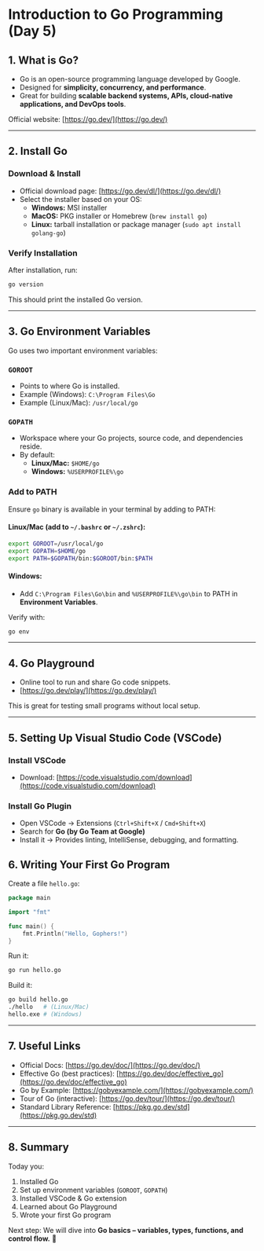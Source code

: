 

# Introduction to Go Programming (Day 5)


## 1. What is Go?
- Go is an open-source programming language developed by Google.
- Designed for **simplicity, concurrency, and performance**.
- Great for building **scalable backend systems, APIs, cloud-native applications, and DevOps tools**.

Official website: [https://go.dev/](https://go.dev/)

---

## 2. Install Go

### Download & Install
- Official download page: [https://go.dev/dl/](https://go.dev/dl/)
- Select the installer based on your OS:
  - **Windows:** MSI installer
  - **MacOS:** PKG installer or Homebrew (`brew install go`)
  - **Linux:** tarball installation or package manager (`sudo apt install golang-go`)

### Verify Installation
After installation, run:
```bash
go version
```
This should print the installed Go version.

---

## 3. Go Environment Variables

Go uses two important environment variables:

### `GOROOT`
- Points to where Go is installed.
- Example (Windows): `C:\Program Files\Go`
- Example (Linux/Mac): `/usr/local/go`

### `GOPATH`
- Workspace where your Go projects, source code, and dependencies reside.
- By default:
  - **Linux/Mac:** `$HOME/go`
  - **Windows:** `%USERPROFILE%\go`

### Add to PATH
Ensure `go` binary is available in your terminal by adding to PATH:

#### Linux/Mac (add to `~/.bashrc` or `~/.zshrc`):
```bash
export GOROOT=/usr/local/go
export GOPATH=$HOME/go
export PATH=$GOPATH/bin:$GOROOT/bin:$PATH
```

#### Windows:
- Add `C:\Program Files\Go\bin` and `%USERPROFILE%\go\bin` to PATH in **Environment Variables**.

Verify with:
```bash
go env
```

---

## 4. Go Playground
- Online tool to run and share Go code snippets.
- [https://go.dev/play/](https://go.dev/play/)

This is great for testing small programs without local setup.

---

## 5. Setting Up Visual Studio Code (VSCode)

### Install VSCode
- Download: [https://code.visualstudio.com/download](https://code.visualstudio.com/download)

### Install Go Plugin
- Open VSCode → Extensions (`Ctrl+Shift+X` / `Cmd+Shift+X`)
- Search for **Go (by Go Team at Google)**
- Install it → Provides linting, IntelliSense, debugging, and formatting.


## 6. Writing Your First Go Program

Create a file `hello.go`:
```go
package main

import "fmt"

func main() {
    fmt.Println("Hello, Gophers!")
}
```

Run it:
```bash
go run hello.go
```

Build it:
```bash
go build hello.go
./hello   # (Linux/Mac)
hello.exe # (Windows)
```

---

## 7. Useful Links
- Official Docs: [https://go.dev/doc/](https://go.dev/doc/)
- Effective Go (best practices): [https://go.dev/doc/effective_go](https://go.dev/doc/effective_go)
- Go by Example: [https://gobyexample.com/](https://gobyexample.com/)
- Tour of Go (interactive): [https://go.dev/tour/](https://go.dev/tour/)
- Standard Library Reference: [https://pkg.go.dev/std](https://pkg.go.dev/std)

---

## 8. Summary
Today you:
1. Installed Go
2. Set up environment variables (`GOROOT`, `GOPATH`)
3. Installed VSCode & Go extension
4. Learned about Go Playground
5. Wrote your first Go program

Next step: We will dive into **Go basics – variables, types, functions, and control flow.** 🚀

